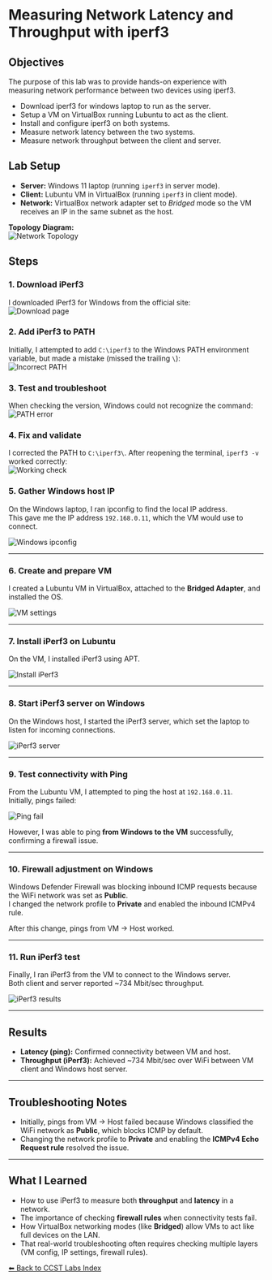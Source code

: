 # Measuring Network Latency and Throughput with **iperf3**

## Objectives
The purpose of this lab was to provide hands-on experience with measuring network performance between two devices using iperf3.

- Download iperf3 for windows laptop to run as the server.
- Setup a VM on VirtualBox running Lubuntu to act as the client.
- Install and configure iperf3 on both systems.
- Measure network latency between the two systems.
- Measure network throughput between the client and server.

## Lab Setup
- **Server:** Windows 11 laptop (running `iperf3` in server mode).  
- **Client:** Lubuntu VM in VirtualBox (running `iperf3` in client mode).  
- **Network:** VirtualBox network adapter set to *Bridged* mode so the VM receives an IP in the same subnet as the host.  

**Topology Diagram:**  
![Network Topology](../images/topologies/iperf3-topology.png)

## Steps

### 1. Download iPerf3  
I downloaded iPerf3 for Windows from the official site:  
![Download page](images/iperf3-lab/download.png)  

### 2. Add iPerf3 to PATH  
Initially, I attempted to add `C:\iperf3` to the Windows PATH environment variable, but made a mistake (missed the trailing `\`):  
![Incorrect PATH](images/iperf3-lab/addpath.png)  

### 3. Test and troubleshoot  
When checking the version, Windows could not recognize the command:  
![PATH error](images/iperf3-lab/patherror.png)  

### 4. Fix and validate  
I corrected the PATH to `C:\iperf3\`. After reopening the terminal, `iperf3 -v` worked correctly:  
![Working check](images/iperf3-lab/vcheck.png) 

### 5. Gather Windows host IP  
On the Windows laptop, I ran ipconfig to find the local IP address.  
This gave me the IP address `192.168.0.11`, which the VM would use to connect.  

![Windows ipconfig](images/iperf3-lab/ranipconfigandiperf3s.png)  

---

### 6. Create and prepare VM  
I created a Lubuntu VM in VirtualBox, attached to the **Bridged Adapter**, and installed the OS.  

![VM settings](images/iperf3-lab/bridged.png)  

---

### 7. Install iPerf3 on Lubuntu  
On the VM, I installed iPerf3 using APT.  

![Install iPerf3](images/iperf3-lab/installiperf3.png)  

---

### 8. Start iPerf3 server on Windows  
On the Windows host, I started the iPerf3 server, which set the laptop to listen for incoming connections.  

![iPerf3 server](images/iperf3-lab/ranipconfigandiperf3s.png)  

---

### 9. Test connectivity with Ping  
From the Lubuntu VM, I attempted to ping the host at `192.168.0.11`.  
Initially, pings failed:  

![Ping fail](images/iperf3-lab/pingfail.png)  

However, I was able to ping **from Windows to the VM** successfully, confirming a firewall issue.  

---

### 10. Firewall adjustment on Windows  
Windows Defender Firewall was blocking inbound ICMP requests because the WiFi network was set as **Public**.  
I changed the network profile to **Private** and enabled the inbound ICMPv4 rule.  

After this change, pings from VM → Host worked.  

---

### 11. Run iPerf3 test  
Finally, I ran iPerf3 from the VM to connect to the Windows server.  
Both client and server reported ~734 Mbit/sec throughput.  

![iPerf3 results](images/iperf3-lab/pingandiperf3complete.png)  

---

## Results  
- **Latency (ping):** Confirmed connectivity between VM and host.  
- **Throughput (iPerf3):** Achieved ~734 Mbit/sec over WiFi between VM client and Windows host server.  

---

## Troubleshooting Notes  
- Initially, pings from VM → Host failed because Windows classified the WiFi network as **Public**, which blocks ICMP by default.  
- Changing the network profile to **Private** and enabling the **ICMPv4 Echo Request rule** resolved the issue.  

---

## What I Learned  
- How to use iPerf3 to measure both **throughput** and **latency** in a network.  
- The importance of checking **firewall rules** when connectivity tests fail.  
- How VirtualBox networking modes (like **Bridged**) allow VMs to act like full devices on the LAN.  
- That real-world troubleshooting often requires checking multiple layers (VM config, IP settings, firewall rules).  

[⬅ Back to CCST Labs Index](index.md)
